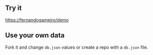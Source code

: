 ## Try it

[https://fernandogameiro/demo](https://fernandogameiro/demo)

## Use your own data

Fork it and change `db.json` values or create a repo with a `db.json` file.

